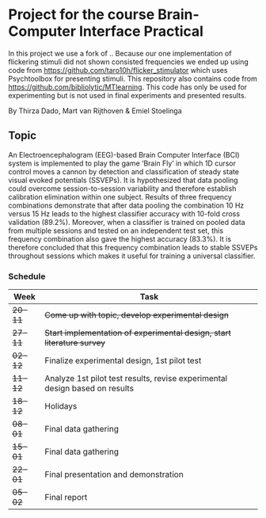 # Project for the course Brain-Computer Interface Practical
In this project we use a fork of  ..
Because our one implementation of flickering stimuli did not shown consisted frequencies we ended up using code from https://github.com/taro10h/flicker_stimulator which uses Psychtoolbox for presenting stimuli.
This repository also contains code from https://github.com/bibliolytic/MTlearning. This code has only be used for experimenting but is not used in final experiments and presented results.

By Thirza Dado, Mart van Rijthoven & Emiel Stoelinga

## Topic
An Electroencephalogram (EEG)-based Brain Computer Interface (BCI) system is implemented to play the game ‘Brain Fly’ in which 1D cursor control moves a cannon by detection and classification of steady state visual evoked potentials (SSVEPs). It is hypothesized that data pooling could overcome session-to-session variability and therefore establish calibration elimination within one subject. Results of three frequency combinations demonstrate that after data pooling the combination 10 Hz versus 15 Hz leads to the highest classifier accuracy with 10-fold cross validation (89.2%). Moreover, when a classifier is trained on pooled data from multiple sessions and tested on an independent test set, this frequency combination also gave the highest accuracy (83.3%). It is therefore concluded that this frequency combination leads to stable SSVEPs throughout sessions which makes it useful for training a universal classifier.


### Schedule
| Week | Task |
| --- | --- |
| ~~20-11~~ | ~~Come up with topic, develop experimental design~~ |
| ~~27-11~~ | ~~Start implementation of experimental design, start literature survey~~ |
| ~~02-12~~ | Finalize experimental design, 1st pilot test |
| ~~11-12~~ | Analyze 1st pilot test results, revise experimental design based on results |
| ~~18-12~~ | Holidays |
| ~~08-01~~ | Final data gathering |
| ~~15-01~~ | Final data gathering |
| ~~22-01~~ | Final presentation and demonstration |
| ~~05-02~~ | Final report |
